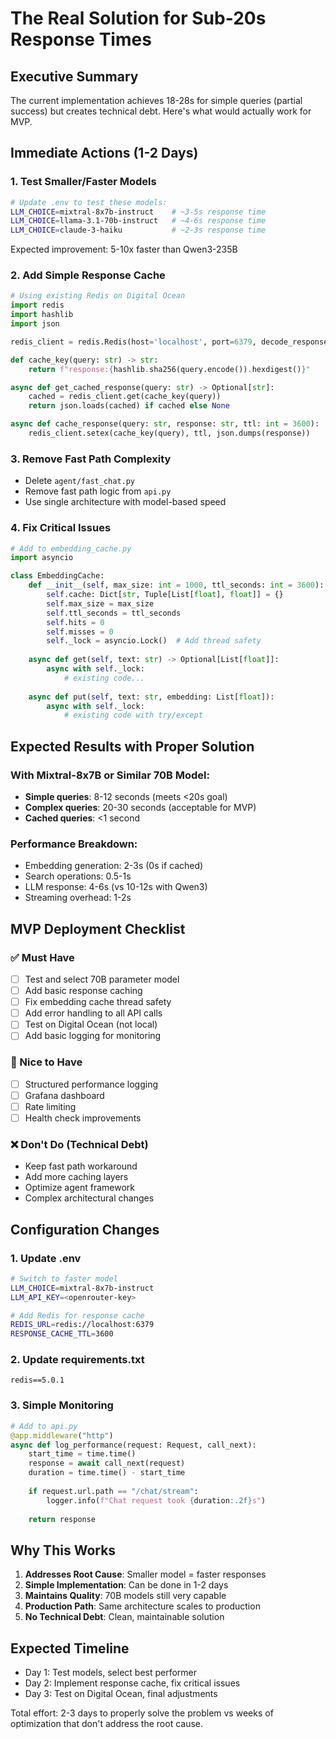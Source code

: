 # The Real Solution for Sub-20s Response Times

## Executive Summary
The current implementation achieves 18-28s for simple queries (partial success) but creates technical debt. Here's what would actually work for MVP.

## Immediate Actions (1-2 Days)

### 1. Test Smaller/Faster Models
```bash
# Update .env to test these models:
LLM_CHOICE=mixtral-8x7b-instruct    # ~3-5s response time
LLM_CHOICE=llama-3.1-70b-instruct   # ~4-6s response time  
LLM_CHOICE=claude-3-haiku           # ~2-3s response time
```

Expected improvement: 5-10x faster than Qwen3-235B

### 2. Add Simple Response Cache
```python
# Using existing Redis on Digital Ocean
import redis
import hashlib
import json

redis_client = redis.Redis(host='localhost', port=6379, decode_responses=True)

def cache_key(query: str) -> str:
    return f"response:{hashlib.sha256(query.encode()).hexdigest()}"

async def get_cached_response(query: str) -> Optional[str]:
    cached = redis_client.get(cache_key(query))
    return json.loads(cached) if cached else None

async def cache_response(query: str, response: str, ttl: int = 3600):
    redis_client.setex(cache_key(query), ttl, json.dumps(response))
```

### 3. Remove Fast Path Complexity
- Delete `agent/fast_chat.py`
- Remove fast path logic from `api.py`
- Use single architecture with model-based speed

### 4. Fix Critical Issues
```python
# Add to embedding_cache.py
import asyncio

class EmbeddingCache:
    def __init__(self, max_size: int = 1000, ttl_seconds: int = 3600):
        self.cache: Dict[str, Tuple[List[float], float]] = {}
        self.max_size = max_size
        self.ttl_seconds = ttl_seconds
        self.hits = 0
        self.misses = 0
        self._lock = asyncio.Lock()  # Add thread safety
    
    async def get(self, text: str) -> Optional[List[float]]:
        async with self._lock:
            # existing code...
    
    async def put(self, text: str, embedding: List[float]):
        async with self._lock:
            # existing code with try/except
```

## Expected Results with Proper Solution

### With Mixtral-8x7B or Similar 70B Model:
- **Simple queries**: 8-12 seconds (meets <20s goal)
- **Complex queries**: 20-30 seconds (acceptable for MVP)
- **Cached queries**: <1 second

### Performance Breakdown:
- Embedding generation: 2-3s (0s if cached)
- Search operations: 0.5-1s
- LLM response: 4-6s (vs 10-12s with Qwen3)
- Streaming overhead: 1-2s

## MVP Deployment Checklist

### ✅ Must Have
- [ ] Test and select 70B parameter model
- [ ] Add basic response caching
- [ ] Fix embedding cache thread safety
- [ ] Add error handling to all API calls
- [ ] Test on Digital Ocean (not local)
- [ ] Add basic logging for monitoring

### 🔄 Nice to Have
- [ ] Structured performance logging
- [ ] Grafana dashboard
- [ ] Rate limiting
- [ ] Health check improvements

### ❌ Don't Do (Technical Debt)
- Keep fast path workaround
- Add more caching layers
- Optimize agent framework
- Complex architectural changes

## Configuration Changes

### 1. Update .env
```bash
# Switch to faster model
LLM_CHOICE=mixtral-8x7b-instruct
LLM_API_KEY=<openrouter-key>

# Add Redis for response cache
REDIS_URL=redis://localhost:6379
RESPONSE_CACHE_TTL=3600
```

### 2. Update requirements.txt
```
redis==5.0.1
```

### 3. Simple Monitoring
```python
# Add to api.py
@app.middleware("http")
async def log_performance(request: Request, call_next):
    start_time = time.time()
    response = await call_next(request)
    duration = time.time() - start_time
    
    if request.url.path == "/chat/stream":
        logger.info(f"Chat request took {duration:.2f}s")
    
    return response
```

## Why This Works

1. **Addresses Root Cause**: Smaller model = faster responses
2. **Simple Implementation**: Can be done in 1-2 days
3. **Maintains Quality**: 70B models still very capable
4. **Production Path**: Same architecture scales to production
5. **No Technical Debt**: Clean, maintainable solution

## Expected Timeline

- Day 1: Test models, select best performer
- Day 2: Implement response cache, fix critical issues
- Day 3: Test on Digital Ocean, final adjustments

Total effort: 2-3 days to properly solve the problem vs weeks of optimization that don't address the root cause.
